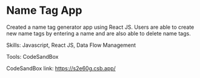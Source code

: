 # Name Tag App

Created a name tag generator app using React JS. Users are able to create new name tags by entering a name and are also able to delete name tags.

Skills: Javascript, React JS, Data Flow Management

Tools: CodeSandBox

CodeSandBox link: https://s2e60g.csb.app/
